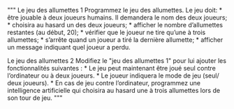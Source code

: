 """
Le jeu des allumettes 1
Programmez le jeu des allumettes.
    Le jeu doit:
        * être jouable à deux joueurs humains. Il demandera le nom des deux joueurs;
        * choisira au hasard un des deux joueurs;
        * afficher le nombre d’allumettes restantes (au début, 20);
        * vérifier que le joueur ne tire qu’une à trois allumettes;
        * s’arrête quand un joueur a tiré la dernière allumette;
        * afficher un message indiquant quel joueur a perdu.

Le jeu des allumettes 2
Modifiez le "jeu des allumettes 1" pour lui ajouter les fonctionnalités suivantes :
    * Le jeu peut maintenant être joué seul contre l’ordinateur ou à deux joueurs.
    * Le joueur indiquera le mode de jeu (seul/ deux joueurs).
    * En cas de jeu contre l’ordinateur, programmez une intelligence artificielle qui choisira au hasard
      une à trois allumettes lors de son tour de jeu.
"""
